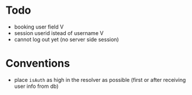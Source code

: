 # Todo
- booking user field V
- session userid istead of username V
- cannot log out yet (no server side session)

# Conventions
- place `isAuth` as high in the resolver as possible (first or after receiving user info from db)
